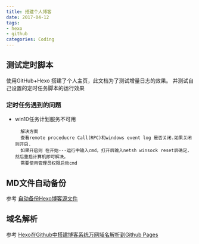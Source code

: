 ```yaml
---
title: 搭建个人博客
date: 2017-04-12
tags: 
- hexo
- github
categories: Coding 
---
```


## 测试定时脚本 ##
使用GitHub+Hexo 搭建了个人主页，此文档为了测试增量日志的效果。
并测试自己设置的定时任务脚本的运行效果

### 定时任务遇到的问题 ###

- win10任务计划服务不可用
 
		解决方案
		查看remote proceducre Call(RPC)和windows event log 是否关闭.如果关闭则开启.
		如果开启则 在开始---运行中输入cmd，打开后输入netsh winsock reset后确定，然后重启计算机即可解决。
		需要使用管理员权限启动cmd


## MD文件自动备份 ##

参考 [自动备份Hexo博客源文件](http://zhujiegao.com/2015/12/06/automatic-backup/)

## 域名解析 ##

参考 [Hexo在Github中搭建博客系统万网域名解析到Github Pages ](http://blog.csdn.net/chwshuang/article/details/52350589)

